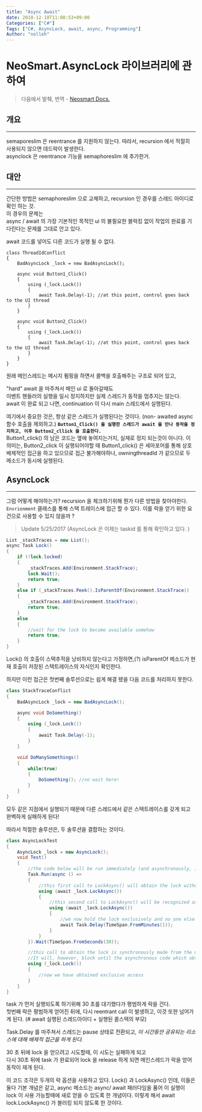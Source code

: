```yaml
---
title: "Async Await"
date: 2018-12-18T11:08:53+09:00
Categories: ["C#"]
Tags: ["C#, AsyncLock, await, async, Programming"]
Author: "nolleh"
---
```


# NeoSmart.AsyncLock 라이브러리에 관하여

> 다음에서 발췌, 번역 - [Neosmart Docs.](https://neosmart.net/blog/2017/asynclock-an-asyncawait-friendly-locking-library-for-c-and-net/)

## 개요
---
semaporeslim 은 reentrance 를 지원하지 않는다. 따라서,
recursion 에서 적절히 사용되지 않으면 데드락이 발생한다.   
asynclock 은 reentrance 기능을 semaphoreslim 에 추가한거. 

## 대안
---
간단한 방법은  semaphoreslim 으로 교체하고, recursion 인 경우를 스레드 아이디로 확인 하는 것.   
이 경우의 문제는  
    async / await 의 가장 기본적인 목적인 ui 의 불필요한 블럭킹 없이 작업의 완료를 기다린다는 문제를 그대로 안고 있다. 

await 코드를 넣어도 다른 코드가 실행 될 수 없다.   
  

```
class ThreadIdConflict
{
    BadAsyncLock _lock = new BadAsyncLock();

    async void Button1_Click()
    {
        using (_lock.Lock())
        {
            await Task.Delay(-1); //at this point, control goes back to the UI thread
        }
    }

    async void Button2_Click()
    {
        using (_lock.Lock())
        {
            await Task.Delay(-1); //at this point, control goes back to the UI thread
        }
    }
}
```
  

원래 메인스레드는 메시지 펌핑을 하면서 콜백을 호출해주는 구조로 되어 있고, 

"hard" await 을 마주쳐서 메인 ui 로 돌아갈때도  
이벤트 핸들러의 실행을 일시 정지하지만 실제 스레드가 동작을 멈추지는 않는다.   
await 이 완료 되고 나면, continuation 이 다시 main 스레드에서 실행된다. 

여기에서 중요한 것은, 항상 같은 스레드가 실행된다는 것이다. (non- awaited async 함수 호출을 제외하고.) <B> ``Button1_Click() 을 실행한 스레드가 await 을 만나 동작을 정지하고, 이후 Button2_cllick 을 호출한다.`` </b>   
Button1_click() 의 남은 코드는 옆에 놓여지는거지, 실제로 정지 되는것이 아니다. 이 의미는, Button2_click 이 실행되어야할 때 Button1_click() 은 세마포어를 통해 상호 배제적인 접근을 하고 있으므로 접근 불가해야하나, owningthreadId 가 같으므로 두 메소드가 동시에 실행된다.   
  
## AsyncLock  
---

 그럼 어떻게 해야하는가? recursion 을 체크하기위해 뭔가 다른 방법을 찾아야한다. 
`Envrionment` 클래스를 통해 스택 트레이스에 접근 할 수 있다. 
이를 락을 얻기 위한 요건으로 사용할 수 있지 않을까 ?   

> Update 5/25/2017 (AsyncLock 은 이제는 taskid 를 통해 확인하고 있다. )


```csharp
List _stackTraces = new List();
async Task Lock()
{
    if (!lock.locked)
    {
        _stackTraces.Add(Environment.StackTrace);
        lock.Wait();
        return true;
    }
    else if (_stackTraces.Peek().IsParentOf(Environment.StackTrace))
    {
        _stackTraces.Add(Environment.StackTrace);
        return true;
    }
    else
    {
        //wait for the lock to become available somehow
        return true;
    }
}
```

Lock() 의 호출이 스택추적을 낭비하지 않는다고 가정하면,(?) isParentOf 메소드가 현재 호출이 저장된 스택트레이스의 자식인지 확인한다.    

하지만 이런 접근은 첫번째 솔루션으로는 쉽게 해결 됐을 다음 코드를 처리하지 못한다.

```csharp
class StackTraceConflict
{
    BadAsyncLock _lock = new BadAsyncLock();

    async void DoSomething()
    {
        using (_lock.Lock())
        {
            await Task.Delay(-1);
        }
    }

    void DoManySomethings()
    {
        while(true)
        {
            DoSomething(); //no wait here!
        }
    }
}
```

모두 같은 지점에서 실행되기 때문에 다른 스레드에서 같은 스택트레이스를 갖게 되고 완벽하게 실패하게 된다!

따라서 적절한 솔루션은, 두 솔루션을 결합하는 것이다. 

```csharp
class AsyncLockTest
{
    AsyncLock _lock = new AsyncLock();
    void Test()
    {
        //the code below will be run immediately (and asynchronously, in a new thread)
        Task.Run(async () =>
        {
            //this first call to LockAsync() will obtain the lock without blocking
            using (await _lock.LockAsync())
            {
                //this second call to LockAsync() will be recognized as being a reëntrant call and go through
                using (await _lock.LockAsync())
                {
                    //we now hold the lock exclusively and no one else can use it for 1 minute
                    await Task.Delay(TimeSpan.FromMinutes(1));
                }
            }
        }).Wait(TimeSpan.FromSeconds(30));

        //this call to obtain the lock is synchronously made from the main thread
        //It will, however, block until the asynchronous code which obtained the lock above finishes
        using (_lock.Lock())
        {
            //now we have obtained exclusive access
        }
    }
}
```

task 가 먼저 실행되도록 하기위해 30 초를 대기했다가 평범하게 락을 건다.   
첫번째 락은 평범하게 얻어진 뒤에, 다시 reentrant call 이 발생하고, 이것 또한 넘어가게 된다. (# await 실행된 스레드아이디 + 실행된 콜스택의 부모)  

Task.Delay 를 마주쳐서 스레드는 pause 상태로 전환되고, _이 시간동안 공유되는 리소스에 대해 배제적 접근을 하게 된다._   

30 초 뒤에 lock 을 얻으려고 시도할때, 이 시도는 실패하게 되고  
다시 30초 뒤에 task 가 완료되어 lock 을 release 하게 되면 메인스레드가 락을 얻어 동작이 재개 된다. 

이 코드 조각은 두개의 락 옵션을 사용하고 있다. Lock() 과 LockAsync() 인데, 이들은 둘다 기본 개념은 같고, async 메소드는 async/ await 패러다임을 품어 이 실행이 lock 이 사용 가능할때에 새로 얻을 수 있도록 한 개념이다. 이렇게 해서 await lock.LockAsync() 가 블러킹 되지 않도록 한 것이다. 